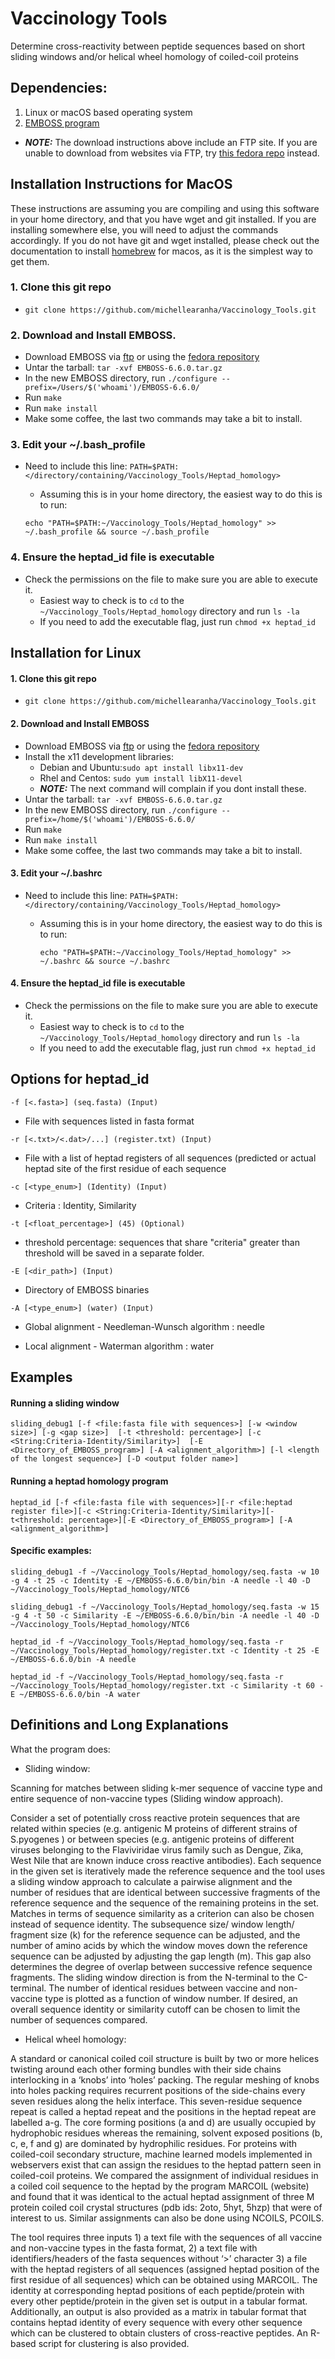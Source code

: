 # Vaccinology Tools

Determine cross-reactivity between peptide sequences based on short sliding windows and/or helical wheel homology of coiled-coil proteins

## Dependencies:

1. Linux or macOS based operating system
2. [EMBOSS program](http://emboss.open-bio.org/html/adm/ch01s01.html)
 - **_NOTE:_** The download instructions above include an FTP site. If you are unable to download from websites via FTP, try [this fedora repo](https://src.fedoraproject.org/lookaside/extras/EMBOSS/) instead.

## Installation Instructions for MacOS

These instructions are assuming you are compiling and using this software in your home directory, and that you have wget and git installed. If you are installing somewhere else, you will need to adjust the commands accordingly. If you do not have git and wget installed, please check out the documentation to install [homebrew](https://brew.sh/) for macos, as it is the simplest way to get them. 

### 1. Clone this git repo

- `git clone https://github.com/michellearanha/Vaccinology_Tools.git`

### 2. Download and Install EMBOSS.

- Download EMBOSS via [ftp](http://emboss.open-bio.org/html/adm/ch01s01.html) or using the [fedora repository](https://src.fedoraproject.org/lookaside/extras/EMBOSS/)
- Untar the tarball: `tar -xvf EMBOSS-6.6.0.tar.gz`
- In the new EMBOSS directory, run `./configure --prefix=/Users/$('whoami')/EMBOSS-6.6.0/`
- Run `make`
- Run `make install`
- Make some coffee, the last two commands may take a bit to install. 
 
### 3. Edit your ~/.bash_profile

- Need to include this line: `PATH=$PATH:</directory/containing/Vaccinology_Tools/Heptad_homology>` 
	- Assuming this is in your home directory, the easiest way to do this is to run:

	`echo "PATH=$PATH:~/Vaccinology_Tools/Heptad_homology" >> ~/.bash_profile && source ~/.bash_profile`

### 4. Ensure the heptad_id file is executable

- Check the permissions on the file to make sure you are able to execute it.
	- Easiest way to check is to `cd` to the `~/Vaccinology_Tools/Heptad_homology` directory and run `ls -la`
	- If you need to add the executable flag, just run `chmod +x heptad_id`

## Installation for Linux

#### 1. Clone this git repo

- `git clone https://github.com/michellearanha/Vaccinology_Tools.git`

#### 2. Download and Install EMBOSS

- Download EMBOSS via [ftp](http://emboss.open-bio.org/html/adm/ch01s01.html) or using the [fedora repository](https://src.fedoraproject.org/lookaside/extras/EMBOSS/)
- Install the x11 development libraries: 
	- Debian and Ubuntu:`sudo apt install libx11-dev`
	- Rhel and Centos: `sudo yum install libX11-devel`
	- **_NOTE:_** The next command will complain if you dont install these. 
- Untar the tarball: `tar -xvf EMBOSS-6.6.0.tar.gz`
- In the new EMBOSS directory, run `./configure --prefix=/home/$('whoami')/EMBOSS-6.6.0/`
- Run `make`
- Run `make install`
- Make some coffee, the last two commands may take a bit to install. 

#### 3. Edit your ~/.bashrc

- Need to include this line: `PATH=$PATH:</directory/containing/Vaccinology_Tools/Heptad_homology>` 
	- Assuming this is in your home directory, the easiest way to do this is to run:

		 `echo "PATH=$PATH:~/Vaccinology_Tools/Heptad_homology" >> ~/.bashrc && source ~/.bashrc`

#### 4. Ensure the heptad_id file is executable

- Check the permissions on the file to make sure you are able to execute it.
	- Easiest way to check is to `cd` to the `~/Vaccinology_Tools/Heptad_homology` directory and run `ls -la`
	- If you need to add the executable flag, just run `chmod +x heptad_id`

## Options for heptad_id

`-f [<.fasta>] (seq.fasta) (Input)`

 - File with sequences listed in fasta format

`-r [<.txt>/<.dat>/...] (register.txt) (Input)`

 - File with a list of heptad registers of all sequences (predicted or actual heptad site of the first residue of each sequence

`-c [<type_enum>] (Identity) (Input)`
  
 - Criteria : Identity, Similarity

`-t [<float_percentage>] (45) (Optional)`
  
 - threshold percentage:  sequences that share "criteria" greater than threshold will be saved in a separate folder.

`-E [<dir_path>] (Input)`

 - Directory of EMBOSS binaries

`-A [<type_enum>] (water) (Input)`
  
 - Global alignment - Needleman-Wunsch algorithm : needle

 - Local alignment - Waterman algorithm : water


## Examples 

#### Running a sliding window

`sliding_debug1 [-f <file:fasta file with sequences>] [-w <window size>] [-g <gap size>]  [-t <threshold: percentage>] [-c <String:Criteria-Identity/Similarity>]  [-E <Directory_of_EMBOSS_program>] [-A <alignment_algorithm>] [-l <length of the longest sequence>] [-D <output folder name>] `

#### Running a heptad homology program

`heptad_id [-f <file:fasta file with sequences>][-r <file:heptad register file>][-c <String:Criteria-Identity/Similarity>][-t<threshold: percentage>][-E <Directory_of_EMBOSS_program>] [-A <alignment_algorithm>]`

#### Specific examples:

`sliding_debug1 -f ~/Vaccinology_Tools/Heptad_homology/seq.fasta -w 10 -g 4 -t 25 -c Identity -E ~/EMBOSS-6.6.0/bin/bin -A needle -l 40 -D ~/Vaccinology_Tools/Heptad_homology/NTC6`

`sliding_debug1 -f ~/Vaccinology_Tools/Heptad_homology/seq.fasta -w 15 -g 4 -t 50 -c Similarity -E ~/EMBOSS-6.6.0/bin/bin -A needle -l 40 -D ~/Vaccinology_Tools/Heptad_homology/NTC6`

`heptad_id -f ~/Vaccinology_Tools/Heptad_homology/seq.fasta -r ~/Vaccinology_Tools/Heptad_homology/register.txt -c Identity -t 25 -E ~/EMBOSS-6.6.0/bin -A needle`

`heptad_id -f ~/Vaccinology_Tools/Heptad_homology/seq.fasta -r ~/Vaccinology_Tools/Heptad_homology/register.txt -c Similarity -t 60 -E ~/EMBOSS-6.6.0/bin -A water`


## Definitions and Long Explanations

What the program does:

- Sliding window:

Scanning for matches between sliding k-mer sequence of vaccine type and entire sequence of non-vaccine types (Sliding window approach).

Consider a set of potentially cross reactive protein sequences that are related within species (e.g. antigenic M proteins of different strains of S.pyogenes ) or between species (e.g. antigenic proteins of different viruses belonging to the Flaviviridae virus family such as Dengue, Zika, West Nile that are known induce cross reactive antibodies). Each sequence in the given set is iteratively made the reference sequence and the tool uses a sliding window approach to calculate a pairwise alignment and the number of residues that are identical between successive fragments of the reference sequence and the sequence of the remaining proteins in the set. Matches in terms of sequence similarity as a criterion can also be chosen instead of sequence identity. The subsequence size/ window length/ fragment size (k) for the reference sequence can be adjusted, and the number of amino acids by which the window moves down the reference sequence can be adjusted by adjusting the gap length (m). This gap also determines the degree of overlap between successive refence sequence fragments. The sliding window direction is from the N-terminal to the C-terminal. The number of identical residues between vaccine and non-vaccine type is plotted as a function of window number. If desired, an overall sequence identity or similarity cutoff can be chosen to limit the number of sequences compared. 

- Helical wheel homology:

A standard or canonical coiled coil structure is built by two or more helices twisting around each other forming bundles with their side chains interlocking in a ‘knobs’ into ‘holes’ packing. The regular meshing of knobs into holes packing requires recurrent positions of the side-chains every seven residues along the helix interface. This seven-residue sequence repeat is called a heptad repeat and the positions in the heptad repeat are labelled a-g. The core forming positions (a and d) are usually occupied by hydrophobic residues whereas the remaining, solvent exposed positions (b, c, e, f and g) are dominated by hydrophilic residues. For proteins with coiled-coil secondary structure, machine learned models implemented in webservers exist that can assign the residues to the heptad pattern seen in coiled-coil proteins. We compared the assignment of individual residues in a coiled coil sequence to the heptad by the program MARCOIL (website) and found that it was identical to the actual heptad assignment of three M protein coiled coil crystal structures (pdb ids: 2oto, 5hyt, 5hzp) that were of interest to us. Similar assignments can also be done using NCOILS, PCOILS. 

The tool requires three inputs 1) a text file with the sequences of all vaccine and non-vaccine types in the fasta format, 2) a text file with identifiers/headers of the fasta sequences without ‘>’ character 3) a file with the heptad registers of all sequences (assigned heptad position of the first residue of all sequences) which can be obtained using MARCOIL. The identity at corresponding heptad positions of each peptide/protein with every other peptide/protein in the given set is output in a tabular format. Additionally, an output is also provided as a matrix in tabular format that contains heptad identity of every sequence with every other sequence which can be clustered to obtain clusters of cross-reactive peptides. An R-based script for clustering is also provided. 

